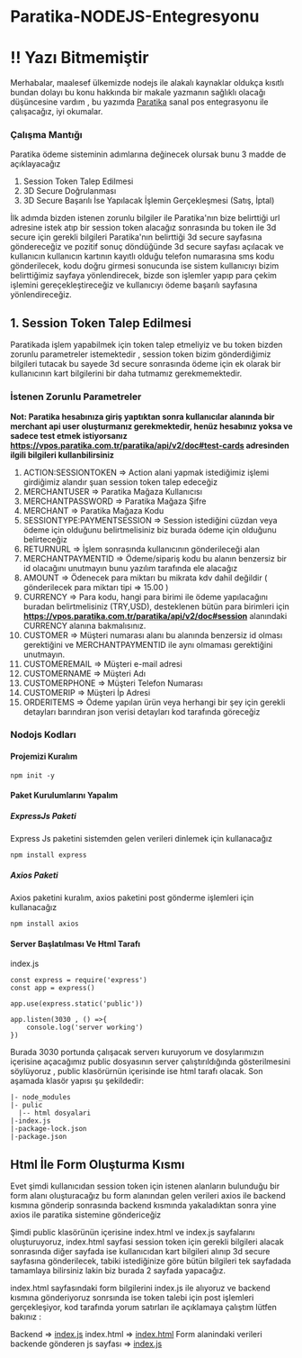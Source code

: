 # Paratika-NODEJS-Entegresyonu 
# !! Yazı Bitmemiştir 

Merhabalar, maalesef ülkemizde nodejs ile alakalı kaynaklar oldukça kısıtlı bundan dolayı bu konu hakkında bir makale yazmanın sağlıklı olacağı düşüncesine vardım , bu yazımda [Paratika](https://www.paratika.com.tr/) sanal pos entegrasyonu ile çalışacağız, iyi okumalar.

### Çalışma Mantığı 

Paratika ödeme sisteminin adımlarına değinecek olursak bunu 3 madde de açıklayacağız 

1. Session Token Talep Edilmesi
2. 3D Secure Doğrulanması
3. 3D Secure Başarılı İse Yapılacak İşlemin Gerçekleşmesi (Satış, İptal)

İlk adımda bizden istenen zorunlu bilgiler ile Paratika'nın bize belirttiği url adresine istek atıp bir session token alacağız sonrasında bu token ile 3d secure için gerekli bilgileri Paratika'nın belirttiği 3d secure sayfasına göndereceğiz ve pozitif sonuç döndüğünde 3d secure sayfası açılacak ve kullanıcın kullanıcın kartının kayıtlı olduğu telefon numarasına sms kodu gönderilecek, kodu doğru girmesi sonucunda ise sistem kullanıcıyı bizim belirttiğimiz sayfaya yönlendirecek, bizde son işlemler yapıp para çekim işlemini gereçekleştireceğiz ve kullanıcıyı ödeme başarılı sayfasına yönlendireceğiz.

## 1. Session Token Talep Edilmesi

Paratikada işlem yapabilmek için token talep etmeliyiz ve bu token bizden zorunlu parametreler istemektedir , session token bizim gönderdiğimiz bilgileri tutacak bu sayede 3d secure sonrasında ödeme için ek olarak bir kullanıcının kart bilgilerini bir daha tutmamız gerekmemektedir. 

### İstenen Zorunlu Parametreler

**Not: Paratika hesabınıza giriş yaptıktan sonra kullanıcılar alanında bir merchant api user oluşturmanız gerekmektedir, henüz hesabınız yoksa ve sadece test etmek istiyorsanız https://vpos.paratika.com.tr/paratika/api/v2/doc#test-cards adresinden ilgili bilgileri kullanbilirsiniz**

1. ACTION:SESSIONTOKEN => Action alani yapmak istediğimiz işlemi girdiğimiz alandır şuan session token talep edeceğiz
2. MERCHANTUSER => Paratika Mağaza Kullanıcısı
3. MERCHANTPASSWORD => Paratika Mağaza Şifre
4. MERCHANT => Paratika Mağaza Kodu
5. SESSIONTYPE:PAYMENTSESSION => Session istediğini cüzdan veya ödeme için olduğunu belirtmelisiniz biz burada ödeme için olduğunu belirteceğiz
6. RETURNURL => İşlem sonrasında kullanıcının gönderileceği alan 
7. MERCHANTPAYMENTID => Ödeme/sipariş kodu bu alanın benzersiz bir id olacağını unutmayın bunu yazılım tarafında ele alacağız
8. AMOUNT => Ödenecek para miktarı bu mikrata kdv dahil değildir ( gönderilecek para miktarı tipi => 15.00 )
9. CURRENCY => Para kodu, hangi para birimi ile ödeme yapılacağını buradan belirtmelisiniz (TRY,USD), desteklenen bütün para birimleri için **https://vpos.paratika.com.tr/paratika/api/v2/doc#session** alanındaki CURRENCY alanına bakmalısınız.
10. CUSTOMER => Müşteri numarası alanı bu alanında benzersiz id olması gerektiğini ve MERCHANTPAYMENTID ile aynı olmaması gerektiğini unutmayın.
11. CUSTOMEREMAIL => Müşteri e-mail adresi 
12. CUSTOMERNAME => Müşteri Adı 
13. CUSTOMERPHONE => Müşteri Telefon Numarası 
14. CUSTOMERIP => Müşteri İp Adresi 
15. ORDERITEMS => Ödeme yapılan ürün veya herhangi bir şey için gerekli detayları barındıran json verisi detayları kod tarafında göreceğiz 

### Nodojs Kodları 

#### Projemizi Kuralım 
```
npm init -y 
```
#### Paket Kurulumlarını Yapalım 

##### ExpressJs Paketi
Express Js paketini sistemden gelen verileri dinlemek için kullanacağız 

```
npm install express
```
##### Axios Paketi
Axios paketini kuralım, axios paketini post gönderme işlemleri için kullanacağız
```
npm install axios
```

#### Server Başlatılması Ve Html Tarafı 

index.js
```
const express = require('express')
const app = express()

app.use(express.static('public'))

app.listen(3030 , () =>{
    console.log('server working')
})
```
Burada 3030 portunda çalışacak serverı kuruyorum ve dosylarımızın içerisine açacağımız public dosyasının server çalıştırıldığında gösterilmesini söylüyoruz , public klasörürnün içerisinde ise html tarafı olacak. Son aşamada klasör yapısı şu şekildedir:

```
|- node_modules
|- pulic
  |-- html dosyalari
|-index.js
|-package-lock.json
|-package.json
```

## Html İle Form Oluşturma Kısmı

Evet şimdi kullanıcıdan session token için istenen alanların bulunduğu bir form alanı oluşturacağız bu form alanından gelen verileri axios ile backend kısmına gönderip sonrasında backend kısmında yakaladıktan sonra yine axios ile paratika sistemine göndericeğiz 

Şimdi public klasörünün içerisine index.html ve index.js sayfalarını oluşturuyoruz, index.html sayfasi session token için gerekli bilgileri alacak sonrasında diğer sayfada ise kullanıcıdan kart bilgileri alınıp 3d secure sayfasına gönderilecek, tabiki istediğinize göre bütün bilgileri tek sayfadada tamamlaya bilirsiniz lakin biz burada 2 sayfada yapacağız.

index.html sayfasındaki form bilgilerini index.js ile alıyoruz ve backend kısmına gönderiyoruz sonrsında ise token talebi için post işlemleri gerçekleşiyor, kod tarafında yorum satırları ile açıklamaya çalıştım lütfen bakınız :

Backend => [index.js]([https://link-url-here.org](https://github.com/Vrm4/Paratika-NODEJS-Entegresyonu/blob/main/index.js))
index.html => [index.html]([https://link-url-here.org](https://github.com/Vrm4/Paratika-NODEJS-Entegresyonu/blob/main/public/index.html))
Form alanindaki verileri backende gönderen js sayfası => [index.js]([https://link-url-here.org](https://github.com/Vrm4/Paratika-NODEJS-Entegresyonu/blob/main/public/index.js))



